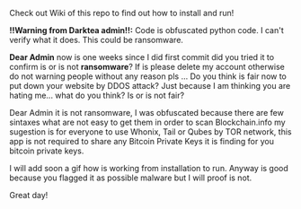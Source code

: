 Check out Wiki of this repo to find out how to install and run!

**!!Warning from Darktea admin!!:** Code is obfuscated python code. I can't verify what it does. This could be ransomware.

**Dear Admin** now is one weeks since I did first commit did you tried it to confirm is or is not **ransomware**? If is please delete my account otherwise do not warning people without any reason pls ... Do you think is fair now to put down your website by DDOS attack? Just because I am thinking you are hating me... what do you think? Is or is not fair?

Dear Admin it is not ransomware, I was obfuscated because there are few sintaxes what are not easy to get them in order to scan Blockchain.info my sugestion is for everyone to use Whonix, Tail or Qubes by TOR network, this app is not required to share any Bitcoin Private Keys it is finding for you bitcoin private keys. 

I will add soon a gif how is working from installation to run. Anyway is good because you flagged it as possible malware but I will proof is not.

Great day!